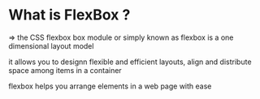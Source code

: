 # What is FlexBox ?
  =>  the CSS flexbox box module or simply known as flexbox is a one dimensional layout model

  it allows you to designn flexible and efficient layouts, align and distribute space among items in a container

  flexbox helps you arrange elements in a web page with ease